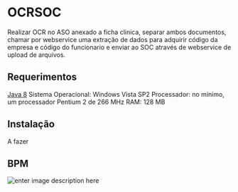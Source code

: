 # OCRSOC
Realizar OCR no ASO anexado a ficha clinica, separar ambos documentos, chamar por webservice uma extração de dados para adquirir código da empresa e código do funcionario e enviar ao SOC através de webservice de upload de arquivos.

## Requerimentos
[Java 8](https://www.java.com/pt_BR/download/)
Sistema Operacional: Windows Vista SP2
Processador: no mínimo, um processador Pentium 2 de 266 MHz
RAM: 128 MB

## Instalação

A fazer

## BPM
![enter image description here](https://i.imgur.com/J6Q24yd.png)
